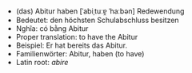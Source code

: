 - (das) Abitur haben	[ˈabiˌtuːɐ̯ ˈhaːbən]	Redewendung
- Bedeutet: den höchsten Schulabschluss besitzen
- Nghĩa: có bằng Abitur
- Proper translation: to have the Abitur
- Beispiel: Er hat bereits das Abitur.
- Familienwörter: Abitur, haben (to have)	
- Latin root: *abire*